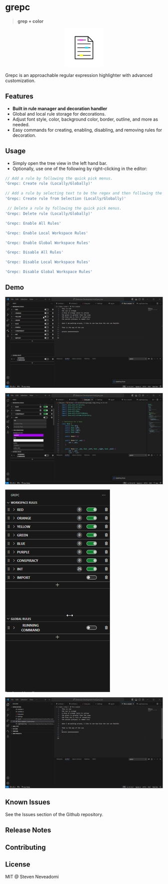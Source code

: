 # grepc

> **grep + color**

<p align="center">
    <img src="media/grepc-circle.png" alt="Grepc Icon">
</p>

Grepc is an approachable regular expression highlighter with advanced customization.

## Features

- **Built in rule manager and decoration handler**
- Global and local rule storage for decorations.
- Adjust font style, color, background color, border, outline, and more as needed.
- Easy commands for creating, enabling, disabling, and removing rules for decoration.

## Usage

- Simply open the tree view in the left hand bar.
- Optionally, use one of the following by right-clicking in the editor:

```js
// Add a rule by following the quick pick menus.
'Grepc: Create rule (Locally/Globally)' 
```
```js
// Add a rule by selecting text to be the regex and then following the quick pick menus.
'Grepc: Create rule from Selection (Locally/Globally)' 
```
```js
 // Delete a rule by following the quick pick menus.
'Grepc: Delete rule (Locally/Globally)'
```
```js
'Grepc: Enable All Rules'
```
```js
'Grepc: Enable Local Workspace Rules'
```
```js
'Grepc: Enable Global Workspace Rules'
```
```js
'Grepc: Disable All Rules'
```
```js
'Grepc: Disable Local Workspace Rules'
```
```js
'Grepc: Disable Global Workspace Rules'
```

## Demo
![Example 4](media/Code_PSyTYpsF5e.gif)

![Example 2](media/Code_IlBi9doiz1.gif)

![Example 3](media/Code_PMvUMJj9x3.gif)

![Example 1](media/Code_hRfd4iIgh6.gif)

## Known Issues

See the Issues section of the Github repository.

## Release Notes

## Contributing

## License

MIT @ Steven Neveadomi
